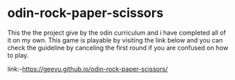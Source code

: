 # odin-rock-paper-scissors

This the the project give by the odin curriculum and i have completed all of it on my own. This game is playable by visiting the link below and you can check the guideline by canceling the first round if you are confused on how to play.

link:-https://geevu.github.io/odin-rock-paper-scissors/